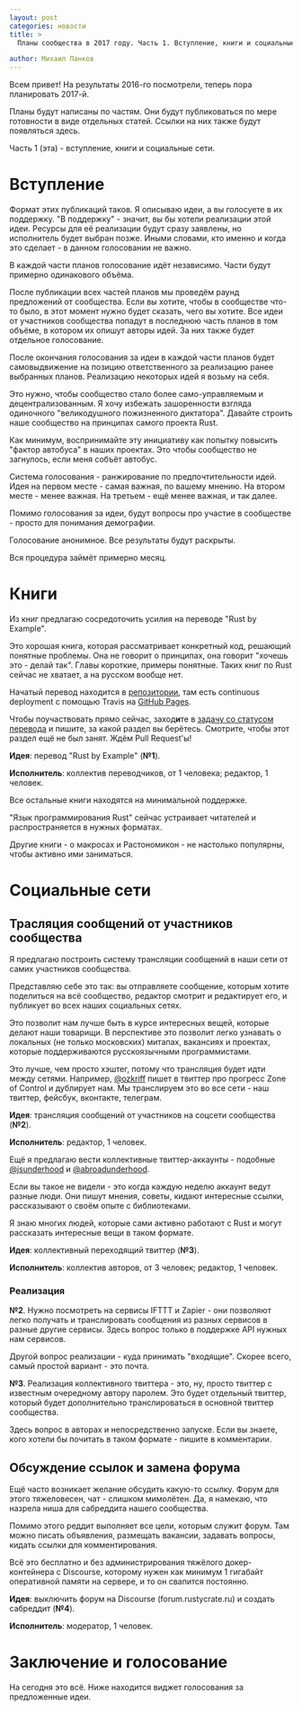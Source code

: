 ```yaml
---
layout: post
categories: новости
title: >
  Планы сообщества в 2017 году. Часть 1. Вступление, книги и социальные сети

author: Михаил Панков
---
```


Всем привет! На результаты 2016-го посмотрели, теперь пора планировать 2017-й.

Планы будут написаны по частям. Они будут публиковаться по мере готовности в
виде отдельных статей. Ссылки на них также будут появляться здесь.

Часть 1 (эта) - вступление, книги и социальные сети.

# Вступление

Формат этих публикаций таков. Я описываю идеи, а вы голосуете в их поддержку. "В
поддержку" - значит, вы бы хотели реализации этой идеи. Ресурсы для её
реализации будут сразу заявлены, но исполнитель будет выбран позже. Иными
словами, кто именно и когда это сделает - в данном голосовании не важно.

В каждой части планов голосование идёт независимо. Части будут примерно
одинакового объёма.

После публикации всех частей планов мы проведём раунд предложений от сообщества.
Если вы хотите, чтобы в сообществе что-то было, в этот момент нужно будет
сказать, чего вы хотите. Все идеи от участников сообщества попадут в последнюю
часть планов в том объёме, в котором их опишут авторы идей. За них также будет
отдельное голосование.

После окончания голосования за идеи в каждой части планов будет самовыдвижение
на позицию ответственного за реализацию ранее выбранных планов. Реализацию
некоторых идей я возьму на себя.

Это нужно, чтобы сообщество стало более само-управляемым и децентрализованным. Я
хочу избежать зашоренности взгляда одиночного "великодушного пожизненного
диктатора". Давайте строить наше сообщество на принципах самого проекта Rust.

Как минимум, воспринимайте эту инициативу как попытку повысить "фактор автобуса"
в наших проектах. Это чтобы сообщество не загнулось, если меня собъёт автобус.

Система голосования - ранжирование по предпочтительности идей. Идея на первом
месте - самая важная, по вашему мнению. На втором месте - менее важная. На
третьем - ещё менее важная, и так далее.

Помимо голосования за идеи, будут вопросы про участие в сообществе - просто для
понимания демографии.

Голосование анонимное. Все результаты будут раскрыты.

Вся процедура займёт примерно месяц.

# Книги

Из книг предлагаю сосредоточить усилия на переводе "Rust by Example".

Это хорошая книга, которая рассматривает конкретный код, решающий понятные
проблемы. Она не говорит о принципах, она говорит "хочешь это - делай так".
Главы короткие, примеры понятные. Таких книг по Rust сейчас не хватает, а на
русском вообще нет.

Начатый перевод находится
в [репозитории](https://github.com/ruRust/rust-by-example-ru), там есть
continuous deployment с помощью Travis
на [GitHub Pages](https://rurust.github.io/rust-by-example-ru).

Чтобы поучаствовать прямо сейчас, заход**и**те
в
[задачу со статусом перевода](https://github.com/ruRust/rust-by-example-ru/issues/1) и
пишите, за какой раздел вы берётесь. Смотрите, чтобы этот раздел ещё не был
занят. Ждём Pull Request'ы!

**Идея**: перевод "Rust by Example" (**№1**).

**Исполнитель**: коллектив переводчиков, от 1 человека; редактор, 1 человек.

Все остальные книги находятся на минимальной поддержке.

"Язык программирования Rust" сейчас устраивает читателей и распространяется в
нужных форматах.

Другие книги - о макросах и Растономикон - не настолько популярны, чтобы активно
ими заниматься.

# Социальные сети

## Трасляция сообщений от участников сообщества

Я предлагаю построить систему трансляции сообщений в наши сети от самих
участников сообщества.

Представляю себе это так: вы отправляете сообщение, которым хотите поделиться на
всё сообщество, редактор смотрит и редактирует его, и публикует во всех наших
социальных сетях.

Это позволит нам лучше быть в курсе интересных вещей, которые делают наши
товарищи. В перспективе это позволит легко узнавать о локальных (не только
московских) митапах, вакансиях и проектах, которые поддерживаются русскоязычными
программистами.

Это лучше, чем просто хэштег, потому что трансляция будет идти между сетями.
Например, [@ozkriff](https://twitter.com/ozkriff/status/823805859935514624)
пишет в твиттер про прогресс Zone of Control и дублирует нам. Мы транслируем это
во все сети - наш твиттер, фейсбук, вконтакте, телеграм.

**Идея**: трансляция сообщений от участников на соцсети сообщества (**№2**).

**Исполнитель**: редактор, 1 человек.

Ещё я предлагаю вести коллективные твиттер-аккаунты -
подобные [@jsunderhood](https://twitter.com/jsunderhood?lang=ru)
и [@abroadunderhood](https://twitter.com/abroadunderhood).

Если вы такое не видели - это когда каждую неделю аккаунт ведут разные люди. Они
пишут мнения, советы, кидают интересные ссылки, рассказывают о своём опыте с
библиотеками.

Я знаю многих людей, которые сами активно работают с Rust и могут рассказать
интересные вещи в таком формате.

**Идея**: коллективный переходящий твиттер (**№3**).

**Исполнитель**: коллектив авторов, от 3 человек; редактор, 1 человек.

### Реализация

**№2**. Нужно посмотреть на сервисы IFTTT и Zapier - они позволяют легко
получать и транслировать сообщения из разных сервисов в разные другие сервисы.
Здесь вопрос только в поддержке API нужных нам сервисов.

Другой вопрос реализации - куда принимать "входящие". Скорее всего, самый
простой вариант - это почта.

**№3**. Реализация коллективного твиттера - это, ну, просто твиттер с известным
очередному автору паролем. Это будет отдельный твиттер, который будет
дополнительно транслироваться в основной твиттер сообщества.

Здесь вопрос в авторах и непосредственно запуске. Если вы знаете, кого хотели бы
почитать в таком формате - пишите в комментарии.

## Обсуждение ссылок и замена форума

Ещё часто возникает желание обсудить какую-то ссылку. Форум для этого
тяжеловесен, чат - слишком мимолётен. Да, я намекаю, что назрела ниша для
сабреддита нашего сообщества.

Помимо этого реддит выполняет все цели, которым служит форум. Там можно писать
объявления, размещать вакансии, задавать вопросы, кидать ссылки для
комментирования.

Всё это бесплатно и без администрирования тяжёлого докер-контейнера с Discourse,
которому нужен как минимум 1 гигабайт оперативной памяти на сервере, и то он
свапится постоянно.

**Идея**: выключить форум на Discourse (forum.rustycrate.ru) и создать
сабреддит (**№4**).

**Исполнитель**: модератор, 1 человек.

# Заключение и голосование

На сегодня это всё. Ниже находится виджет голосования за предложенные идеи.

<center>

<script>(function(t,e,o,n){var c,s,a;t.SMCX=t.SMCX||[],e.getElementById(n)||(c=e.getElementsByTagName(o),s=c[c.length-1],a=e.createElement(o),a.type="text/javascript",a.async=!0,a.id=n,a.src=["https:"===location.protocol?"https://":"http://","widget.surveymonkey.com/collect/website/js/Ng7Gfq2jHNIQVaDra4DULocIA19LoCpUDuGEw_2BPF_2FnkQN9WTVhvPqN1M1_2BUdPxY0.js"].join(""),s.parentNode.insertBefore(a,s))})(window,document,"script","smcx-sdk");</script>

</center>
